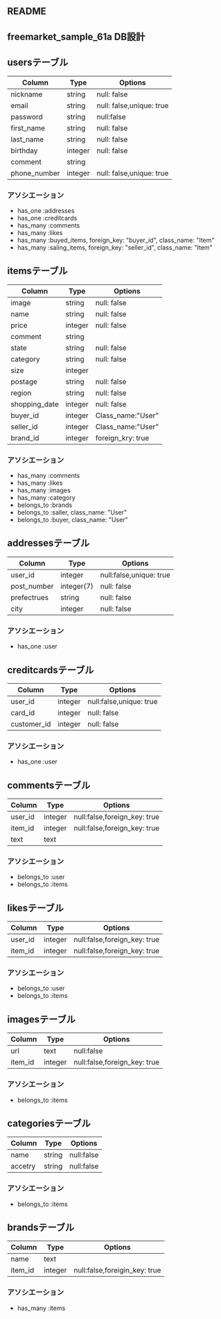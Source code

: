 ## README
## freemarket_sample_61a DB設計

## usersテーブル
|Column|Type|Options|
|------|----|-------|
|nickname|string|null: false|
|email|string|null: false,unique: true|
|password|string|null:false|
|first_name|string|null: false|
|last_name|string|null: false|
|birthday|integer|null: false|
|comment|string||
|phone_number|integer|null: false,unique: true|

### アソシエーション
- has_one :addresses
- has_one :creditcards
- has_many :comments
- has_many :likes
- has_many :buyed_items, foreign_key: "buyer_id", class_name: "Item"
- has_many :saling_items, foreign_key: "seller_id", class_name: "Item"

## itemsテーブル
|Column|Type|Options|
|------|----|-------|
|image|string|null: false|
|name|string|null: false|
|price|integer|null: false|
|comment|string||
|state|string|null: false|
|category|string|null: false|
|size|integer||
|postage|string|null: false|
|region|string|null: false|
|shopping_date|integer|null: false|
|buyer_id|integer|Class_name:"User"|
|seller_id|integer|Class_name:"User"|
|brand_id|integer|foreign_kry: true|

### アソシエーション
- has_many :comments
- has_many :likes
- has_many :images
- has_many :category
- belongs_to :brands
- belongs_to :saller, class_name: "User"
- belongs_to :buyer, class_name: "User"

## addressesテーブル
|Column|Type|Options|
|------|----|-------|
|user_id|integer|null:false,unique: true|
|post_number|integer(7)|null: false|
|prefectrues|string|null: false|
|city|integer|null: false|

### アソシエーション
- has_one :user

## creditcardsテーブル
|Column|Type|Options|
|------|----|-------|
|user_id|integer|null:false,unique: true|
|card_id|integer|null: false|
|customer_id|integer|null: false|

### アソシエーション
- has_one :user

## commentsテーブル
|Column|Type|Options|
|------|----|-------|
|user_id|integer|null:false,foreign_key: true|
|item_id|integer|null:false,foreign_key: true|
|text|text||

### アソシエーション
- belongs_to :user
- belongs_to :items

## likesテーブル
|Column|Type|Options|
|------|----|-------|
|user_id|integer|null:false,foreign_key: true|
|item_id|integer|null:false,foreign_key: true|

### アソシエーション
- belongs_to :user
- belongs_to :items

## imagesテーブル
|Column|Type|Options|
|------|----|-------|
|url|text|null:false|
|item_id|integer|null:false,foreign_key: true|

### アソシエーション
- belongs_to :items

## categoriesテーブル
|Column|Type|Options|
|------|----|-------|
|name|string|null:false|
|accetry|string|null:false|

### アソシエーション
- belongs_to :items

## brandsテーブル
|Column|Type|Options|
|------|----|-------|
|name|text||
|item_id|integer|null:false,foreigin_key: true|

### アソシエーション
- has_many :items










